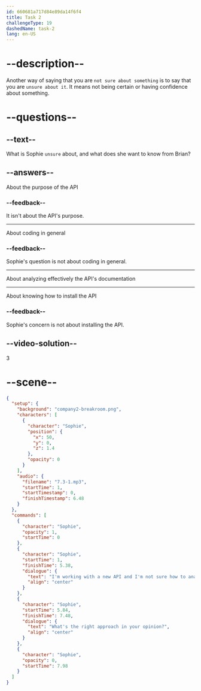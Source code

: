 ```yaml
---
id: 660681a717d84e89da14f6f4
title: Task 2
challengeType: 19
dashedName: task-2
lang: en-US
---
```


<!-- (Audio) Sophie: I'm working with a new API, and I'm not sure how to analyze its documentation effectively. What's the right approach, in your opinion? -->

# --description--

Another way of saying that you are `not sure about something` is to say that you are `unsure about it`. It means not being certain or having confidence about something. 

# --questions--

## --text--

What is Sophie `unsure` about, and what does she want to know from Brian?

## --answers--

About the purpose of the API

### --feedback--

It isn't about the API's purpose.

---

About coding in general

### --feedback--

Sophie's question is not about coding in general.

---

About analyzing effectively the API's documentation

---

About knowing how to install the API

### --feedback--

Sophie's concern is not about installing the API.

## --video-solution--

3

# --scene--

```json
{
  "setup": {
    "background": "company2-breakroom.png",
    "characters": [
      {
        "character": "Sophie",
        "position": {
          "x": 50,
          "y": 0,
          "z": 1.4
        },
        "opacity": 0
      }
    ],
    "audio": {
      "filename": "7.3-1.mp3",
      "startTime": 1,
      "startTimestamp": 0,
      "finishTimestamp": 6.48
    }
  },
  "commands": [
    {
      "character": "Sophie",
      "opacity": 1,
      "startTime": 0
    },
    {
      "character": "Sophie",
      "startTime": 1,
      "finishTime": 5.38,
      "dialogue": {
        "text": "I'm working with a new API and I'm not sure how to analyze its documentation effectively.",
        "align": "center"
      }
    },
    {
      "character": "Sophie",
      "startTime": 5.84,
      "finishTime": 7.48,
      "dialogue": {
        "text": "What's the right approach in your opinion?",
        "align": "center"
      }
    },
    {
      "character": "Sophie",
      "opacity": 0,
      "startTime": 7.98
    }
  ]
}
```
